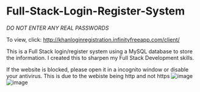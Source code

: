 # Full-Stack-Login-Register-System

*DO NOT ENTER ANY REAL PASSWORDS*

To view, click: http://khanloginregistration.infinityfreeapp.com/client/

This is a Full Stack login/register system using a MySQL database to store the information. I created this to sharpen my Full Stack Development skills.

If the website is blocked, please open it in a incognito window or disable your antivirus. This is due to the webiste being http and not https
![image](https://user-images.githubusercontent.com/101340703/174694694-aa1e9b03-1a8c-4b29-aa06-84082deb110a.png)
![image](https://user-images.githubusercontent.com/101340703/174694712-707facd3-cf5d-46fc-969f-851e1205ac1b.png)
